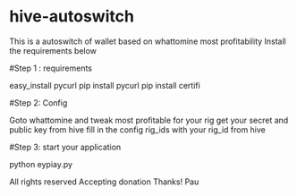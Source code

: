 # hive-autoswitch

This is a autoswitch of wallet based on whattomine most profitability
Install the requirements below

#Step 1 : requirements

easy_install pycurl
pip install pycurl
pip install certifi

#Step 2: Config

Goto whattomine and tweak most profitable for your rig
get your secret and public key from hive
fill in the config rig_ids with your rig_id from hive

#Step 3: start your application

python eypiay.py

All rights reserved
Accepting donation
Thanks!
Pau
